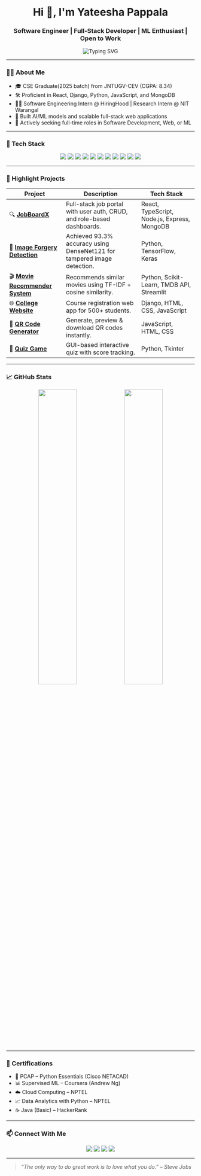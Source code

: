 <h1 align="center">Hi 👋, I'm Yateesha Pappala</h1>
<h3 align="center">Software Engineer | Full-Stack Developer | ML Enthusiast | Open to Work</h3>

<p align="center">
  <img src="https://readme-typing-svg.herokuapp.com?font=Fira+Code&duration=2000&pause=1000&center=true&vCenter=true&width=435&lines=Software+Developer+✌️;React+%7C+Django+%7C+Python;Passionate+Learner+%F0%9F%93%9A;Problem+Solver+%F0%9F%94%A5;Open+to+Opportunities+%F0%9F%9A%80" alt="Typing SVG" />
</p>


---

### 🧑‍💻 About Me

- 🎓 CSE Graduate(2025 batch) from JNTUGV-CEV (CGPA: 8.34)  
- 🛠️ Proficient in React, Django, Python, JavaScript, and MongoDB  
- 👩‍💻 Software Engineering Intern @ HiringHood | Research Intern @ NIT Warangal  
- 🤖 Built AI/ML models and scalable full-stack web applications  
- 💼 Actively seeking full-time roles in Software Development, Web, or ML


---

### 🧰 Tech Stack

<p align="center">
  <img src="https://img.shields.io/badge/Python-3776AB?style=flat&logo=python&logoColor=white"/>
  <img src="https://img.shields.io/badge/Java-ED8B00?style=flat&logo=java&logoColor=white"/>
  <img src="https://img.shields.io/badge/C++-00599C?style=flat&logo=c%2B%2B&logoColor=white"/>
  <img src="https://img.shields.io/badge/JavaScript-F7DF1E?style=flat&logo=javascript&logoColor=black"/>
  <img src="https://img.shields.io/badge/TypeScript-3178C6?style=flat&logo=typescript&logoColor=white"/>
  <img src="https://img.shields.io/badge/React-20232A?style=flat&logo=react&logoColor=61DAFB"/>
  <img src="https://img.shields.io/badge/Django-092E20?style=flat&logo=django&logoColor=white"/>
  <img src="https://img.shields.io/badge/TensorFlow-FF6F00?style=flat&logo=tensorflow&logoColor=white"/>
  <img src="https://img.shields.io/badge/MongoDB-4EA94B?style=flat&logo=mongodb&logoColor=white"/>
  <img src="https://img.shields.io/badge/MySQL-4479A1?style=flat&logo=mysql&logoColor=white"/>
  <img src="https://img.shields.io/badge/Git-F05032?style=flat&logo=git&logoColor=white"/>
</p>

---

### 🌟 Highlight Projects

| Project | Description | Tech Stack |
|--------|-------------|------------|
| 🔍 [**JobBoardX**](https://github.com/Yateeshapappala/Job-BoardX) | Full-stack job portal with user auth, CRUD, and role-based dashboards. | React, TypeScript, Node.js, Express, MongoDB |
| 🧠 [**Image Forgery Detection**](https://drive.google.com/file/d/10oWC-Y4SHscTjQjcTllCd8CdGYLJWfHV/view?usp=sharing) | Achieved 93.3% accuracy using DenseNet121 for tampered image detection. | Python, TensorFlow, Keras |
| 🎬 [**Movie Recommender System**](https://github.com/Yateeshapappala/Movie-recommender-System) | Recommends similar movies using TF-IDF + cosine similarity. | Python, Scikit-Learn, TMDB API, Streamlit |
| 🌐 [**College Website**](https://github.com/Yateeshapappala/College-Website) | Course registration web app for 500+ students. | Django, HTML, CSS, JavaScript |
| 📱 [**QR Code Generator**](https://github.com/Yateeshapappala/QR-Code-Generator) | Generate, preview & download QR codes instantly. | JavaScript, HTML, CSS |
| 📝 [**Quiz Game**](https://github.com/Yateeshapappala/Python-Projects) | GUI-based interactive quiz with score tracking. | Python, Tkinter |

---

### 📈 GitHub Stats

<p align="center">
  <img src="https://github-readme-stats.vercel.app/api?username=Yateeshapappala&show_icons=true&theme=tokyonight" width="45%" />
  <img src="https://github-readme-streak-stats.herokuapp.com/?user=Yateeshapappala&theme=tokyonight" width="45%" />
</p>

---

### 🏅 Certifications

- 📜 PCAP – Python Essentials (Cisco NETACAD)  
- 📊 Supervised ML – Coursera (Andrew Ng)  
- ☁️ Cloud Computing – NPTEL  
- 📈 Data Analytics with Python – NPTEL  
- ☕ Java (Basic) – HackerRank  

---

### 📫 Connect With Me

<p align="center">
  <a href="mailto:yateeshapappala@gmail.com"><img src="https://img.shields.io/badge/Gmail-D14836?style=flat&logo=gmail&logoColor=white"/></a>
  <a href="https://www.linkedin.com/in/yateesha-pappala-11047922a"><img src="https://img.shields.io/badge/LinkedIn-0A66C2?style=flat&logo=linkedin&logoColor=white"/></a>
  <a href="https://github.com/Yateeshapappala"><img src="https://img.shields.io/badge/GitHub-100000?style=flat&logo=github&logoColor=white"/></a>
  <a href="https://leetcode.com/u/yateeshapappala/"><img src="https://img.shields.io/badge/LeetCode-FFA116?style=flat&logo=leetcode&logoColor=black"/></a>
</p>

---

> *“The only way to do great work is to love what you do.” – Steve Jobs*
